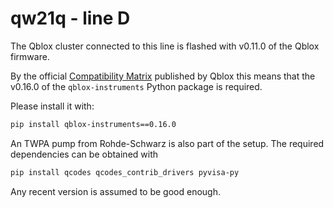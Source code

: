 # qw21q - line D

The Qblox cluster connected to this line is flashed with v0.11.0 of the Qblox firmware.

By the official [Compatibility Matrix](https://pypi.org/project/qblox-instruments/)
published by Qblox this means that the v0.16.0 of the `qblox-instruments` Python package
is required.

Please install it with:

```sh
pip install qblox-instruments==0.16.0
```

An TWPA pump from Rohde-Schwarz is also part of the setup. The required dependencies can
be obtained with

```sh
pip install qcodes qcodes_contrib_drivers pyvisa-py
```

Any recent version is assumed to be good enough.
